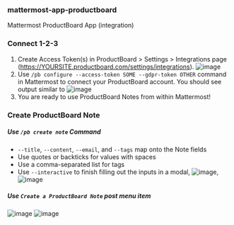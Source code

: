 ### mattermost-app-productboard
Mattermost ProductBoard App (integration)

### Connect 1-2-3
1. Create Access Token(s) in ProductBoard > Settings > Integrations page (https://YOURSITE.productboard.com/settings/integrations). ![image](https://user-images.githubusercontent.com/1187448/115971445-5aae8500-a4fd-11eb-817c-dea57b17fce2.png)
2. Use `/pb configure --access-token SOME --gdpr-token OTHER` command in Mattermost to connect your ProductBoard account. You should see output similar to ![image](https://user-images.githubusercontent.com/1187448/115971551-e32d2580-a4fd-11eb-986e-176c49f65216.png)
3. You are ready to use ProductBoard Notes from within Mattermost!

### Create ProductBoard Note

##### Use `/pb create note` Command
- `--title`, `--content`, `--email`, and `--tags` map onto the Note fields
- Use quotes or backticks for values with spaces
- Use a comma-separated list for tags
- Use `--interactive` to finish filling out the inputs in a modal, ![image](https://user-images.githubusercontent.com/1187448/115971897-18d30e00-a500-11eb-89f1-03c43ce9e860.png), ![image](https://user-images.githubusercontent.com/1187448/115971921-3607dc80-a500-11eb-8251-09de451bcb3e.png)

##### Use `Create a ProductBoard Note` post menu item
![image](https://user-images.githubusercontent.com/1187448/115971856-c7c31a00-a4ff-11eb-830b-29e39fe02c39.png)
![image](https://user-images.githubusercontent.com/1187448/115971886-f8a34f00-a4ff-11eb-85c8-7bdb5e1cee0f.png)

